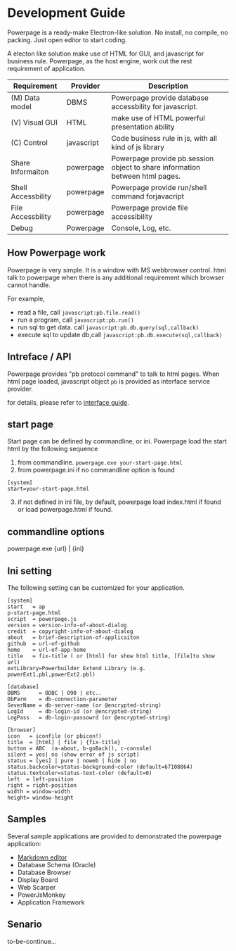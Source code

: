 # Development Guide

Powerpage is a ready-make Electron-like solution. No install, no compile, no packing. Just open editor to start coding.

A electon like solution make use of HTML for GUI, and javascript for business rule. Powerpage, as the  host engine, work out the rest requirement of application.

Requirement | Provider | Description
------------|-----------|-----------
(M) Data model | DBMS | Powerpage provide database accessbility for javascript.
(V) Visual GUI |  HTML | make use of HTML powerful presentation ability
(C) Control    | javascript   | Code business rule in js, with all kind of js library
Share Informaiton | powerpage  | Powerpage provide pb.session object to share information between html pages.
Shell Accessbility    | powerpage | Powerpage provide run/shell command forjavacript
File Accessbility    | powerpage | Powerpage provide file accessibility   
Debug| Powerpage | Console, Log, etc.

## How Powerpage work

Powerpage is very simple. It is a window with MS webbrowser control. html talk to powerpage when there is any additional requirement which browser cannot handle.

For example, 

* read a file, call ``javascript:pb.file.read()``
* run a program, call ``javascript:pb.run()``
* run sql to get data. call ``javascript:pb.db.query(sql,callback)``
* execute sql to update db,call ``javascript:pb.db.execute(sql,callback)``

## Intreface / API

Powerpage provides "pb protocol command" to talk to html pages. When html page loaded, javascript object ``pb`` is provided as interface service provider.

for details, please refer to [interface  guide](interface.md).

## start page

Start page can be defined by commandline, or ini. Powerpage load the start html by the following sequence

1. from commandline. ``powerpage.exe your-start-page.html``
2. from powerpage.ini if no commandline option is found
```
[system]
start=your-start-page.html
````
3. if not defined in ini file, by default, powerpage load index.html if found or load powerpage.html if found. 

## commandline options

powerpage.exe {url} | {ini}

## Ini setting

The following setting can be customized for your application.

~~~
[system]
start   = ap
p-start-page.html
script  = powerpage.js
version = version-info-of-about-dialog
credit  = copyright-info-of-about-dialog
about   = brief-description-of-applicaiton
github  = url-of-github
home    = url-of-app-home
title   = fix-title ( or [html] for show html title, [file]to show url)
extLibrary=Powerbuilder Extend Library (e.g. powerExt1.pbl,powerExt2.pbl)

[database]
DBMS      = ODBC | O90 | etc..
DbParm    = db-connection-parameter
SeverName = db-server-name (or @encrypted-string)
LogId     = db-login-id (or @encrypted-string)
LogPass   = db-login-passowrd (or @encrypted-string)

[browser]
icon   = iconfile (or pbicon!)
title  = [html] | file | {fix-title} 
button = ABC  (a-about, b-goBack(), c-console)
silent = yes| no (show error of js script)
status = [yes] | pure | noweb | hide | no
status.backcolor=status-background-color (default=67108864)
status.textcolor=status-text-color (default=0)
left  = left-position
right = right-position
width = window-width
height= window-height
~~~

## Samples

Several sample applications are provided to demonstrated the powerpage application:

* [Markdown editor](https://github.com/casualwriter/powerpage-md)
* Database Schema (Oracle)
* Database Browser
* Display Board
* Web Scarper
* PowerJsMonkey 
* Application Framework

## Senario

to-be-continue...



